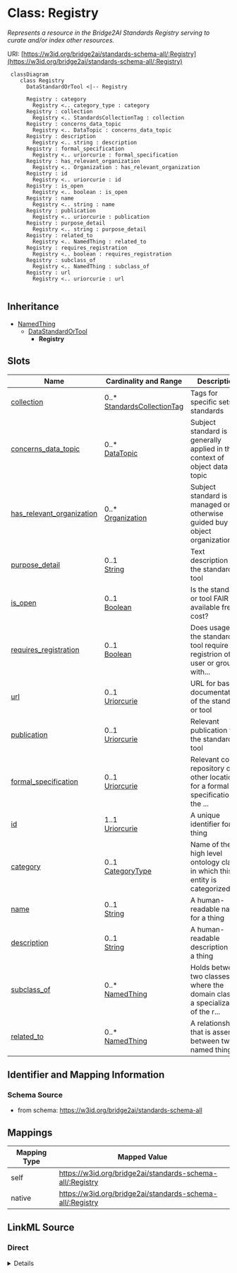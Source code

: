 # Class: Registry
_Represents a resource in the Bridge2AI Standards Registry serving to curate and/or index other resources._




URI: [https://w3id.org/bridge2ai/standards-schema-all/:Registry](https://w3id.org/bridge2ai/standards-schema-all/:Registry)



```mermaid
 classDiagram
    class Registry
      DataStandardOrTool <|-- Registry
      
      Registry : category
        Registry <.. category_type : category
      Registry : collection
        Registry <.. StandardsCollectionTag : collection
      Registry : concerns_data_topic
        Registry <.. DataTopic : concerns_data_topic
      Registry : description
        Registry <.. string : description
      Registry : formal_specification
        Registry <.. uriorcurie : formal_specification
      Registry : has_relevant_organization
        Registry <.. Organization : has_relevant_organization
      Registry : id
        Registry <.. uriorcurie : id
      Registry : is_open
        Registry <.. boolean : is_open
      Registry : name
        Registry <.. string : name
      Registry : publication
        Registry <.. uriorcurie : publication
      Registry : purpose_detail
        Registry <.. string : purpose_detail
      Registry : related_to
        Registry <.. NamedThing : related_to
      Registry : requires_registration
        Registry <.. boolean : requires_registration
      Registry : subclass_of
        Registry <.. NamedThing : subclass_of
      Registry : url
        Registry <.. uriorcurie : url
      
```





## Inheritance
* [NamedThing](NamedThing.md)
    * [DataStandardOrTool](DataStandardOrTool.md)
        * **Registry**



## Slots

| Name | Cardinality and Range | Description | Inheritance |
| ---  | --- | --- | --- |
| [collection](collection.md) | 0..* <br/> [StandardsCollectionTag](StandardsCollectionTag.md) | Tags for specific sets of standards | [DataStandardOrTool](DataStandardOrTool.md) |
| [concerns_data_topic](concerns_data_topic.md) | 0..* <br/> [DataTopic](DataTopic.md) | Subject standard is generally applied in the context of object data topic | [DataStandardOrTool](DataStandardOrTool.md) |
| [has_relevant_organization](has_relevant_organization.md) | 0..* <br/> [Organization](Organization.md) | Subject standard is managed or otherwise guided buy the object organization(s... | [DataStandardOrTool](DataStandardOrTool.md) |
| [purpose_detail](purpose_detail.md) | 0..1 <br/> [String](String.md) | Text description of the standard or tool | [DataStandardOrTool](DataStandardOrTool.md) |
| [is_open](is_open.md) | 0..1 <br/> [Boolean](Boolean.md) | Is the standard or tool FAIR and available free of cost? | [DataStandardOrTool](DataStandardOrTool.md) |
| [requires_registration](requires_registration.md) | 0..1 <br/> [Boolean](Boolean.md) | Does usage of the standard or tool require registrion of a user or group with... | [DataStandardOrTool](DataStandardOrTool.md) |
| [url](url.md) | 0..1 <br/> [Uriorcurie](Uriorcurie.md) | URL for basic documentation of the standard or tool | [DataStandardOrTool](DataStandardOrTool.md) |
| [publication](publication.md) | 0..1 <br/> [Uriorcurie](Uriorcurie.md) | Relevant publication for the standard or tool | [DataStandardOrTool](DataStandardOrTool.md) |
| [formal_specification](formal_specification.md) | 0..1 <br/> [Uriorcurie](Uriorcurie.md) | Relevant code repository or other location for a formal specification of the ... | [DataStandardOrTool](DataStandardOrTool.md) |
| [id](id.md) | 1..1 <br/> [Uriorcurie](Uriorcurie.md) | A unique identifier for a thing | [NamedThing](NamedThing.md) |
| [category](category.md) | 0..1 <br/> [CategoryType](CategoryType.md) | Name of the high level ontology class in which this entity is categorized | [NamedThing](NamedThing.md) |
| [name](name.md) | 0..1 <br/> [String](String.md) | A human-readable name for a thing | [NamedThing](NamedThing.md) |
| [description](description.md) | 0..1 <br/> [String](String.md) | A human-readable description for a thing | [NamedThing](NamedThing.md) |
| [subclass_of](subclass_of.md) | 0..* <br/> [NamedThing](NamedThing.md) | Holds between two classes where the domain class is a specialization of the r... | [NamedThing](NamedThing.md) |
| [related_to](related_to.md) | 0..* <br/> [NamedThing](NamedThing.md) | A relationship that is asserted between two named things | [NamedThing](NamedThing.md) |









## Identifier and Mapping Information







### Schema Source


* from schema: https://w3id.org/bridge2ai/standards-schema-all





## Mappings

| Mapping Type | Mapped Value |
| ---  | ---  |
| self | https://w3id.org/bridge2ai/standards-schema-all/:Registry |
| native | https://w3id.org/bridge2ai/standards-schema-all/:Registry |





## LinkML Source

<!-- TODO: investigate https://stackoverflow.com/questions/37606292/how-to-create-tabbed-code-blocks-in-mkdocs-or-sphinx -->

### Direct

<details>
```yaml
name: Registry
description: Represents a resource in the Bridge2AI Standards Registry serving to
  curate and/or index other resources.
from_schema: https://w3id.org/bridge2ai/standards-schema-all
rank: 1000
is_a: DataStandardOrTool

```
</details>

### Induced

<details>
```yaml
name: Registry
description: Represents a resource in the Bridge2AI Standards Registry serving to
  curate and/or index other resources.
from_schema: https://w3id.org/bridge2ai/standards-schema-all
rank: 1000
is_a: DataStandardOrTool
attributes:
  collection:
    name: collection
    description: Tags for specific sets of standards.
    from_schema: https://w3id.org/bridge2ai/standards-schema-all
    rank: 1000
    is_a: node_property
    domain: NamedThing
    multivalued: true
    alias: collection
    owner: Registry
    domain_of:
    - DataStandardOrTool
    range: StandardsCollectionTag
  concerns_data_topic:
    name: concerns_data_topic
    description: Subject standard is generally applied in the context of object data
      topic.
    from_schema: https://w3id.org/bridge2ai/standards-schema-all
    rank: 1000
    is_a: related_to
    domain: DataStandardOrTool
    multivalued: true
    inherited: true
    alias: concerns_data_topic
    owner: Registry
    domain_of:
    - DataStandardOrTool
    range: DataTopic
  has_relevant_organization:
    name: has_relevant_organization
    description: Subject standard is managed or otherwise guided buy the object organization(s).
    from_schema: https://w3id.org/bridge2ai/standards-schema-all
    rank: 1000
    is_a: related_to
    domain: DataStandardOrTool
    multivalued: true
    inherited: true
    alias: has_relevant_organization
    owner: Registry
    domain_of:
    - DataStandardOrTool
    range: Organization
  purpose_detail:
    name: purpose_detail
    description: Text description of the standard or tool.
    from_schema: https://w3id.org/bridge2ai/standards-schema-all
    rank: 1000
    is_a: node_property
    domain: NamedThing
    alias: purpose_detail
    owner: Registry
    domain_of:
    - DataStandardOrTool
    range: string
  is_open:
    name: is_open
    description: Is the standard or tool FAIR and available free of cost?
    from_schema: https://w3id.org/bridge2ai/standards-schema-all
    rank: 1000
    is_a: node_property
    domain: NamedThing
    alias: is_open
    owner: Registry
    domain_of:
    - DataStandardOrTool
    range: boolean
  requires_registration:
    name: requires_registration
    description: Does usage of the standard or tool require registrion of a user or
      group with some organization or managerial body?
    from_schema: https://w3id.org/bridge2ai/standards-schema-all
    rank: 1000
    is_a: node_property
    domain: NamedThing
    alias: requires_registration
    owner: Registry
    domain_of:
    - DataStandardOrTool
    range: boolean
  url:
    name: url
    description: URL for basic documentation of the standard or tool.
    from_schema: https://w3id.org/bridge2ai/standards-schema-all
    rank: 1000
    is_a: node_property
    domain: NamedThing
    alias: url
    owner: Registry
    domain_of:
    - DataStandardOrTool
    - Organization
    range: uriorcurie
  publication:
    name: publication
    description: Relevant publication for the standard or tool. Prefer a DOI or PUBMED.
    from_schema: https://w3id.org/bridge2ai/standards-schema-all
    rank: 1000
    is_a: node_property
    domain: NamedThing
    alias: publication
    owner: Registry
    domain_of:
    - DataStandardOrTool
    range: uriorcurie
  formal_specification:
    name: formal_specification
    description: Relevant code repository or other location for a formal specification
      of the standard or tool. Often a URL, particularly to a Git repository.
    from_schema: https://w3id.org/bridge2ai/standards-schema-all
    rank: 1000
    is_a: node_property
    domain: NamedThing
    alias: formal_specification
    owner: Registry
    domain_of:
    - DataStandardOrTool
    range: uriorcurie
  id:
    name: id
    description: A unique identifier for a thing.
    from_schema: https://w3id.org/bridge2ai/standards-schema-all
    rank: 1000
    slot_uri: schema:identifier
    identifier: true
    alias: id
    owner: Registry
    domain_of:
    - NamedThing
    range: uriorcurie
    required: true
  category:
    name: category
    description: Name of the high level ontology class in which this entity is categorized.
      Corresponds to the label for the entity type class, e.g., "BiomedicalStandard".
    from_schema: https://w3id.org/bridge2ai/standards-schema-all
    rank: 1000
    is_a: type
    domain: NamedThing
    designates_type: true
    alias: category
    owner: Registry
    domain_of:
    - NamedThing
    range: category_type
  name:
    name: name
    description: A human-readable name for a thing.
    from_schema: https://w3id.org/bridge2ai/standards-schema-all
    rank: 1000
    slot_uri: schema:name
    alias: name
    owner: Registry
    domain_of:
    - NamedThing
    range: string
  description:
    name: description
    description: A human-readable description for a thing.
    from_schema: https://w3id.org/bridge2ai/standards-schema-all
    rank: 1000
    slot_uri: schema:description
    alias: description
    owner: Registry
    domain_of:
    - NamedThing
    range: string
  subclass_of:
    name: subclass_of
    description: Holds between two classes where the domain class is a specialization
      of the range class.
    from_schema: https://w3id.org/bridge2ai/standards-schema-all
    exact_mappings:
    - rdfs:subClassOf
    - MESH:isa
    narrow_mappings:
    - rdfs:subPropertyOf
    rank: 1000
    is_a: related_to
    domain: NamedThing
    multivalued: true
    inherited: true
    alias: subclass_of
    owner: Registry
    domain_of:
    - NamedThing
    range: NamedThing
  related_to:
    name: related_to
    description: A relationship that is asserted between two named things.
    from_schema: https://w3id.org/bridge2ai/standards-schema-all
    rank: 1000
    domain: NamedThing
    multivalued: true
    inherited: true
    alias: related_to
    owner: Registry
    domain_of:
    - NamedThing
    - Organization
    symmetric: true
    range: NamedThing

```
</details>